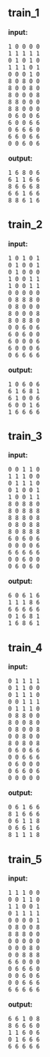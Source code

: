
## train_1

**input:**
```
1 0 0 0 0
1 1 1 1 1
0 1 0 1 0
1 1 1 0 1
0 0 0 1 0
8 0 8 0 0
8 0 0 8 0
8 0 0 0 8
8 8 0 0 0
8 8 0 0 0
0 6 0 0 6
6 0 0 6 6
0 6 6 6 0
6 6 0 6 6
0 0 6 0 6
```


**output:**
```
1 6 8 0 6
6 1 1 6 6
8 6 6 6 8
6 6 1 6 6
8 8 6 1 6
```


## train_2

**input:**
```
1 0 1 0 1
0 1 0 0 1
0 1 0 0 0
1 0 0 1 1
1 0 0 1 1
0 0 0 0 0
0 8 8 8 0
0 8 0 0 0
8 0 0 0 8
8 0 8 8 0
0 0 6 0 6
6 0 6 0 0
6 0 0 0 6
6 0 0 0 6
0 6 6 6 6
```


**output:**
```
1 0 6 0 6
6 1 6 8 1
6 1 0 0 6
6 0 0 1 6
1 6 6 6 6
```


## train_3

**input:**
```
0 0 1 1 0
1 1 1 0 0
0 1 1 1 0
0 1 0 0 1
1 0 0 1 1
8 0 8 8 0
8 0 8 8 8
8 8 8 0 8
0 8 0 8 8
8 0 8 8 8
6 0 6 0 6
0 0 0 0 6
6 6 6 6 6
0 0 6 0 0
0 6 0 6 0
```


**output:**
```
6 0 6 1 6
1 1 1 8 6
6 6 6 6 6
0 1 6 8 1
1 6 8 6 1
```


## train_4

**input:**
```
0 1 1 1 1
0 1 1 0 0
0 1 1 1 0
0 0 1 1 1
0 1 1 1 0
0 8 8 0 0
8 0 0 8 0
0 8 0 0 8
0 0 8 0 0
8 0 8 0 8
0 6 0 6 6
0 0 6 6 6
0 6 0 0 0
0 6 6 0 6
0 0 0 0 0
```


**output:**
```
0 6 1 6 6
8 1 6 6 6
0 6 1 1 8
0 6 6 1 6
8 1 1 1 8
```


## train_5

**input:**
```
1 1 1 0 0
0 0 1 1 0
1 1 0 0 1
0 1 1 1 1
0 0 0 0 1
0 8 0 0 8
8 8 8 0 0
0 0 0 0 0
0 0 0 8 0
0 0 8 8 8
6 6 0 0 0
0 6 6 6 0
0 0 6 0 6
0 0 6 6 6
6 6 6 6 6
```


**output:**
```
6 6 1 0 8
8 6 6 6 0
1 1 6 0 6
0 1 6 6 6
6 6 6 6 6
```

